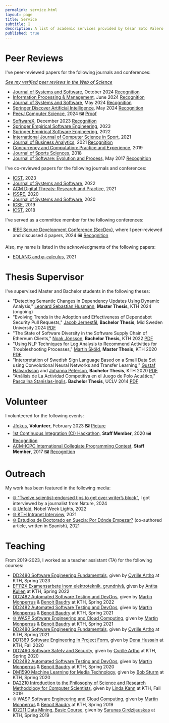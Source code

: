 ```yaml
---
permalink: service.html
layout: page
title: Service
subtitle: 🙋
description: A list of academic services provided by César Soto Valero
published: true
---
```


# Peer Reviews

I've peer-reviewed papers for the following journals and conferences:

<aside class="quote">
        <em><a href="https://www.webofscience.com/wos/author/record/AAB-9333-2019">See my verified peer reviews in the Web of Science</a></em>
</aside>

- [Journal of Systems and Software](https://www.journals.elsevier.com/journal-of-systems-and-software), October 2024 [Recognition](../files/certificates/2024_JSS_Reviewer_Certificate.pdf)
- [Information Processing & Management](https://www.sciencedirect.com/journal/information-processing-and-management), June 2024 [Recognition](../files/certificates/2024_IPM_Reviewer_Certificate.pdf)
- [Journal of Systems and Software](https://www.journals.elsevier.com/journal-of-systems-and-software), May 2024 [Recognition](../files/certificates/2024_JSS_Reviewer_Certificate.pdf)
- [Springer Discover Artificial Intelligence](https://link.springer.com/journal/44163), May 2024 [Recognition](../files/certificates/2024_DAI_Reviewer_Certificate.pdf)
- [PeerJ Computer Science](https://peerj.com/computer-science/), 2024 🖼️ [Proof](../files/certificates/PeerJ_CS_Reviewer.png)
- [SoftwareX](https://www.journals.elsevier.com/softwarex), December 2023 [Recognition](../files/certificates/2023_Certificate_SOFTX_Recognised.pdf)
- [Springer Empirical Software Engineering](https://www.springer.com/journal/10664), 2023
- [Springer Empirical Software Engineering](https://www.springer.com/journal/10664), 2022
- [International Journal of Computer Science in Sport](https://sciendo.com/journal/IJCSS), 2021
- [Journal of Business Analytics](https://www.tandfonline.com/toc/tjba20/current), 2021 [Recognition](../files/certificates/2021_JBA_Reviewer_Certificate.pdf)
- [Concurrency and Computation: Practice and Experience](https://onlinelibrary.wiley.com/journal/15320634), 2019
- [Journal of Sports Sciences](https://www.tandfonline.com/toc/rjsp20/current), 2018
- [Journal of Software: Evolution and Process](https://onlinelibrary.wiley.com/journal/20477481), May 2017 [Recognition](../files/certificates/SMR_Certificate.pdf)

I've co-reviewed papers for the following journals and conferences:

- [ICST](https://conf.researchr.org/home/icst-2023), 2023
- [Journal of Systems and Software](https://www.journals.elsevier.com/journal-of-systems-and-software), 2022
- [ACM Digital Threats: Research and Practice](https://dl.acm.org/journal/dtrap), 2021
- [ISSRE](http://2020.issre.net/research-cfp), 2020
- [Journal of Systems and Software](https://www.journals.elsevier.com/journal-of-systems-and-software), 2020
- [ICSE](https://conf.researchr.org/home/icse-2019), 2019
- [ICST](https://www.es.mdh.se/icst2018), 2018

I've served as a committee member for the following conferences:

- [IEEE Secure Development Conference (SecDev)](https://secdev.ieee.org/2024/program-committee/), where I peer-reviewed and discussed 4 papers, 2024 🖼️ [Recognition](../img/screenshots/SecDev2024.png)

Also, my name is listed in the acknowledgments of the following papers:

- [EOLANG and &phi;-calculus](https://arxiv.org/abs/2111.13384), 2021

# Thesis Supervisor

I've supervised Master and Bachelor students in the following theses:

- "Detecting Semantic Changes in Dependency Updates Using Dynamic Analysis," [Leonard Sebastian Husmann](https://www.linkedin.com/in/leonard-husmann/), **Master Thesis**, KTH 2024 (ongoing)
- "Evolving Trends in the Adoption and Effectiveness of Dependabot Security Pull Requests," [Jacob Jernestål](https://www.linkedin.com/in/jacobjernestaal/), **Bachelor Thesis**, Mid Sweden University 2024 [PDF](https://www.diva-portal.org/smash/get/diva2:1877917/FULLTEXT01.pdf)
- "The State of Software Diversity in the Software Supply Chain of Ethereum Clients," [Noak Jönsson](), **Bachelor Thesis**, KTH 2022 [PDF](../files/publications/The_State_Of_Software_Diversity_In_The_Software_Supply_Chain.pdf)
- "Using NLP Techniques for Log Analysis to Recommend Activities for Troubleshooting Processes," [Martin Sköld](https://www.linkedin.com/in/martin-sk%C3%B6ld-73b254155/), **Master Thesis**, KTH 2020 [PDF](https://www.diva-portal.org/smash/get/diva2:1523606/FULLTEXT01.pdf)
- "Interpretation of Swedish Sign Language Based on a Small Data Set using Convolutional Neural Networks and Transfer Learning," [Gustaf Halvardsson](https://www.linkedin.com/in/gustafhalvardsson/) and [Johanna Peterson](https://www.linkedin.com/in/johannamariapeterson/), **Bachelor Thesis**, KTH 2020 [PDF](http://www.diva-portal.org/smash/get/diva2:1449866/FULLTEXT01.pdf)
- "Análisis de La Actividad Competitiva en el Juego de Polo Acuático," [Pascalina Stanislas-Inglis](https://www.linkedin.com/in/pascalina-stanislas-inglis-702636102/). **Bachelor Thesis**, UCLV 2014 [PDF](http://dspace.uclv.edu.cu/bitstream/handle/123456789/6788/Tesis%20Pascalina%20Stanislas%20Final.pdf)

# Volunteer

I volunteered for the following events:

- [Jfokus](https://www.jfokus.se/), **Volunteer**, February 2023 🖼️ [Picture](../img/pages/cesar/Jfokus2023.jpg)
- [1st Continuous Integration (CI) Hackathon](https://hackathon.castor.kth.se/2019/), **Staff Member**, 2020 🖼️ [Recognition](../img/screenshots/travis-ci-hackaton.png)
- [ACM-ICPC International Collegiate Programming Contest](https://coj-forum.uci.cu/viewforum.php?f=97), **Staff Member**, 2017 🖼️ [Recognition](../files/certificates/2017_CertificateStaff_Caribbean_Finals_419972.jpg)

# Outreach

My work has been featured in the following media:

- [:globe_with_meridians: "Twelve scientist-endorsed tips to get over writer’s block"](https://www.nature.com/articles/d41586-024-02013-4), I got interviewed by a journalist from Nature, 2024
- [:globe_with_meridians: Unfold](https://rethread.art/projects/unfold.html), Nobel Week Lights, 2022
- [:globe_with_meridians: KTH Intranet Interview](https://intra.kth.se/en/eecs/nyheter/grattis-till-vinsten-cesar-1.1112396), 2021
- [:globe_with_meridians: Estudios de Doctorado en Suecia: Por Dónde Empezar?](https://eltoque.com/estudios-de-doctorado-en-suecia-por-donde-empezar) (co-authored article, written in Spanish), 2021
  
# Teaching

From 2019-2023, I worked as a teacher assistant (TA) for the following courses:

- [DD2480 Software Engineering Fundamentals](https://www.kth.se/student/kurser/kurs/DD2480?l=en), given by [Cyrille Artho](https://www.kth.se/profile/artho) at KTH, Spring 2023
- [EF112X Examensarbete inom elektroteknik, grundnivå](https://www.kth.se/social/course/EF112X/), given by [Antita Kullen](https://people.kth.se/~kullen/) at KTH, Spring 2022
- [DD2482 Automated Software Testing and DevOps](https://www.kth.se/student/kurser/kurs/DD2482), given by [Martin Monperrus](https://www.monperrus.net/martin) & [Benoit Baudry](https://softwarediversity.eu) at KTH, Spring 2022
- [DD2482 Automated Software Testing and DevOps](https://www.kth.se/student/kurser/kurs/DD2482), given by [Martin Monperrus](https://www.monperrus.net/martin) & [Benoit Baudry](https://softwarediversity.eu) at KTH, Spring 2021
- [:globe_with_meridians: WASP Software Engineering and Cloud Computing](https://wasp-sweden.org/graduate-school/courses/software-engineering-and-cloud-computing), given by [Martin Monperrus](https://www.monperrus.net/martin) & [Benoit Baudry](https://softwarediversity.eu) at KTH, Spring 2021
- [DD2480 Software Engineering Fundamentals](https://www.kth.se/student/kurser/kurs/DD2480?l=en), given by [Cyrille Artho](https://www.kth.se/profile/artho) at KTH, Spring 2021
- [DD1369 Software Engineering in Project Form](https://www.kth.se/social/course/DD1369/), given by [Dena Hussain](https://www.kth.se/profile/denah/) at KTH, Fall 2020
- [DD2460 Software Safety and Security](https://www.kth.se/social/course/DD2460), given by [Cyrille Artho](https://www.kth.se/profile/artho) at KTH, Spring 2020
- [DD2482 Automated Software Testing and DevOps](https://www.kth.se/student/kurser/kurs/DD2482), given by [Martin Monperrus](https://www.monperrus.net/martin) & [Benoit Baudry](https://softwarediversity.eu) at KTH, Spring 2020
- [DM1590 Machine Learning for Media Technology](https://www.kth.se/student/kurser/kurs/DM1590), given by [Bob Sturm](http://www.eecs.qmul.ac.uk/~sturm/) at KTH, Spring 2020
- [DA2210 Introduction to the Philosophy of Science and Research Methodology for Computer Scientists](https://www.kth.se/social/course/DA2210), given by [Linda Kann](http://www.csc.kth.se/~lk) at KTH, Fall 2019
- [:globe_with_meridians: WASP Software Engineering and Cloud Computing](https://wasp-sweden.org/graduate-school/courses/software-engineering-and-cloud-computing), given by [Martin Monperrus](https://www.monperrus.net/martin) & [Benoit Baudry](https://softwarediversity.eu) at KTH, Spring 2019
- [ID2211 Data Mining, Basic Course](https://www.kth.se/student/kurser/kurs/ID2211?l=en), given by [Sarunas Girdzijauskas](https://scholar-google-se.focus.lib.kth.se/citations?user=mhqpsO4AAAAJ&hl=en) at KTH, Spring 2019
